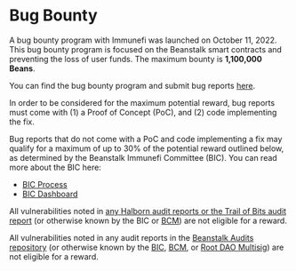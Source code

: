 # Bug Bounty

A bug bounty program with Immunefi was launched on October 11, 2022. This bug bounty program is focused on the Beanstalk smart contracts and preventing the loss of user funds. The maximum bounty is **1,100,000 Beans**.

You can find the bug bounty program and submit bug reports [here](https://immunefi.com/bounty/beanstalk).

In order to be considered for the maximum potential reward, bug reports must come with (1) a Proof of Concept (PoC), and (2) code implementing the fix.

Bug reports that do not come with a PoC and code implementing a fix may qualify for a maximum of up to 30% of the potential reward outlined below, as determined by the Beanstalk Immunefi Committee (BIC). You can read more about the BIC here:

- [BIC Process](https://docs.bean.money/governance/beanstalk/bic-process)
- [BIC Dashboard](https://docs.bean.money/governance/beanstalk/bic-dashboard)

All vulnerabilities noted in [any Halborn audit reports or the Trail of Bits audit report](https://github.com/BeanstalkFarms/Beanstalk-Audits) (or otherwise known by
the BIC or [BCM](https://docs.bean.money/governance/beanstalk/bcm-dashboard)) are not eligible for a reward.

All vulnerabilities noted in any audit reports in the [Beanstalk Audits repository](https://github.com/BeanstalkFarms/Beanstalk-Audits) (or otherwise known by the [BIC](https://docs.bean.money/governance/beanstalk/bic-dashboard), [BCM](https://docs.bean.money/almanac/governance/beanstalk/bcm-dashboard), or [Root DAO Multisig](https://docs.roottoken.org/governance/root-token/rdm-dashboard)) are not eligible for a reward.
